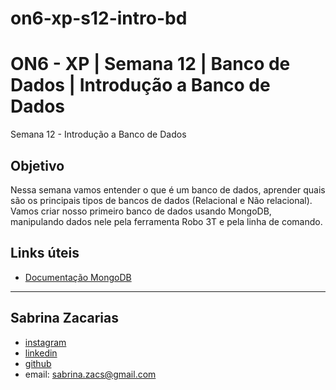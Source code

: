 # on6-xp-s12-intro-bd


# ON6 - XP | Semana 12 | Banco de Dados | Introdução a Banco de Dados
Semana 12 - Introdução a Banco de Dados

## Objetivo
Nessa semana vamos entender o que é um banco de dados, aprender quais são os principais tipos de bancos de dados (Relacional e Não relacional). Vamos criar nosso primeiro banco de dados usando MongoDB, manipulando dados nele pela ferramenta Robo 3T e pela linha de comando.

## Links úteis

- [Documentação MongoDB](https://docs.mongodb.com/manual/crud/)


----

## Sabrina Zacarias
- [instagram](https://www.instagram.com/_szacs)
- [linkedin](https://www.linkedin.com/in/sabrinazacarias/)
- [github](https://github.com/sabrinazacarias)
- email: sabrina.zacs@gmail.com